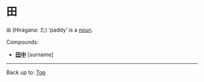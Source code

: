 # 田

`田` (Hiragana: た) ‘paddy’ is a [noun](../../../desc/nouns.md).

Compounds:
- **[田中](tanaka.md)** [surname]

----

Back up to: [Top](../../../index.md)
